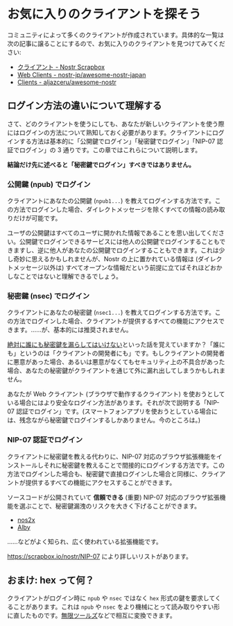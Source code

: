 # お気に入りのクライアントを探そう

コミュニティによって多くのクライアントが作成されています。具体的な一覧は次の記事に譲ることにするので、お気に入りのクライアントを見つけてみてください:

- [クライアント - Nostr Scrapbox](https://scrapbox.io/nostr/%E3%82%AF%E3%83%A9%E3%82%A4%E3%82%A2%E3%83%B3%E3%83%88)
- [Web Clients - nostr-jp/awesome-nostr-japan](https://github.com/nostr-jp/awesome-nostr-japan#web-clients)
- [Clients - aljazceru/awesome-nostr](https://github.com/aljazceru/awesome-nostr#clients)

## ログイン方法の違いについて理解する

さて、どのクライアントを使うにしても、あなたが新しいクライアントを使う際にはログインの方法について熟知しておく必要があります。クライアントにログインする方法は基本的に「公開鍵でログイン」「秘密鍵でログイン」「NIP-07 認証でログイン」の 3 通りです。この章ではこれらについて説明します。

**結論だけ先に述べると「秘密鍵でログイン」すべきではありません。**

### 公開鍵 (npub) でログイン

クライアントにあなたの公開鍵 (`npub1...`) を教えてログインする方法です。この方法でログインした場合、ダイレクトメッセージを除くすべての情報の読み取りだけが可能です。

ユーザの公開鍵はすべてのユーザに開かれた情報であることを思い出してください。公開鍵でログインできるサービスには他人の公開鍵でログインすることもできますし、逆に他人があなたの公開鍵でログインすることもできます。これは少し奇妙に思えるかもしれませんが、Nostr の上に置かれている情報は (ダイレクトメッセージ以外は) すべてオープンな情報だという前提に立てばそれほどおかしなことではないと理解できるでしょう。

### 秘密鍵 (nsec) でログイン

クライアントにあなたの秘密鍵 (`nsec1...`) を教えてログインする方法です。この方法でログインした場合、クライアントが提供するすべての機能にアクセスできます。……が、基本的には推奨されません。

[絶対に誰にも秘密鍵を漏らしてはいけない](faq/nsec-is-confidential.md)といった話を覚えていますか？「誰にも」というのは「クライアントの開発者にも」です。もしクライアントの開発者に悪意があった場合、あるいは悪意がなくてもセキュリティ上の不具合があった場合、あなたの秘密鍵がクライアントを通じて外に漏れ出してしまうかもしれません。

あなたが Web クライアント (ブラウザで動作するクライアント) を使おうとしている場合にはより安全なログイン方法があります。それが次で説明する「NIP-07 認証でログイン」です。(スマートフォンアプリを使おうとしている場合には、残念ながら秘密鍵でログインするしかありません。今のところは。)

### NIP-07 認証でログイン

クライアントに秘密鍵を教える代わりに、NIP-07 対応のブラウザ拡張機能をインストールしそれに秘密鍵を教えることで間接的にログインする方法です。この方法でログインした場合も、秘密鍵で直接ログインした場合と同様に、クライアントが提供するすべての機能にアクセスすることができます。

ソースコードが公開されていて **信頼できる** (重要) NIP-07 対応のブラウザ拡張機能を選ぶことで、秘密鍵漏洩のリスクを大きく下げることができます。

- [nos2x](https://chrome.google.com/webstore/detail/nos2x/kpgefcfmnafjgpblomihpgmejjdanjjp)
- [Alby](https://getalby.com/)

……などがよく知られ、広く使われている拡張機能です。

https://scrapbox.io/nostr/NIP-07 により詳しいリストがあります。

## おまけ: hex って何？

クライアントがログイン時に `npub` や `nsec` ではなく `hex` 形式の鍵を要求してくることがあります。これは `npub` や `nsec` をより機械にとって読み取りやすい形に直したものです。[無限ツールズ](https://mugen-tools.com/tools/nostrkey.php)などで相互に変換できます。
